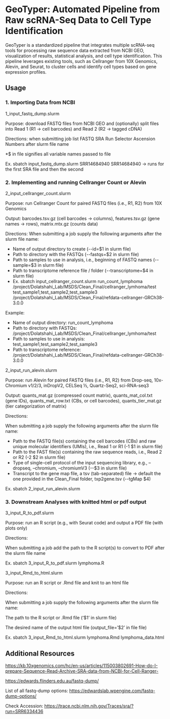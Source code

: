 # GeoTyper: Automated Pipeline from Raw scRNA-Seq Data to Cell Type Identification

GeoTyper is a standardized pipeline that integrates multiple scRNA-seq tools for processing raw sequence data extracted from NCBI GEO, visualization of results, statistical analysis, and cell type identification. This pipeline leverages existing tools, such as Cellranger from 10X Genomics, Alevin, and Seurat, to cluster cells and identify cell types based on gene expression profiles.

## Usage 

### 1. Importing Data from NCBI

1_input_fastq_dump.slurm

Purpose: download FASTQ files from NCBI GEO and (optionally) split files into Read 1 (R1 → cell barcodes) and Read 2 (R2 → tagged cDNA)

Directions: when submitting job list FASTQ SRA Run Selector Ascension Numbers after slurm file name

*$ in file signifies all variable names passed to file

Ex. sbatch input_fastq_dump.slurm SRR14684940 SRR14684940 → runs for the first SRA file and then the second

### 2. Implementing and running Cellranger Count or Alevin

2_input_cellranger_count.slurm

Purpose: run Cellranger Count for paired FASTQ files (i.e., R1, R2) from 10X Genomics

Output: barcodes.tsv.gz (cell barcodes → columns), features.tsv.gz (gene names → rows), matrix.mtx.gz (counts data)

Directions:
When submitting a job supply the following arguments after the slurm file name:
- Name of output directory to create (--id=$1 in slurm file)
- Path to directory with the FASTQs (--fastqs=$2 in slurm file)
- Path to samples to use in analysis, i.e., beginning of FASTQ names (--sample=$3 in slurm file)
- Path to transcriptome reference file / folder (--transcriptome=$4 in slurm file)
- Ex. sbatch input_cellranger_count.slurm run_count_lymphoma /project/Dolatshahi_Lab/MSDS/Clean_Final/cellranger_lymhoma/test test_sample1,test_sample2,test_sample3 /project/Dolatshahi_Lab/MSDS/Clean_Final/refdata-cellranger-GRCh38-3.0.0

Example: 
- Name of output directory: run_count_lymphoma
- Path to directory with FASTQs: /project/Dolatshahi_Lab/MSDS/Clean_Final/cellranger_lymhoma/test
- Path to samples to use in analysis: test_sample1,test_sample2,test_sample3 
- Path to transcriptome reference: /project/Dolatshahi_Lab/MSDS/Clean_Final/refdata-cellranger-GRCh38-3.0.0

2_input_run_alevin.slurm

Purpose: run Alevin for paired FASTQ files (i.e., R1, R2) from Drop-seq, 10x-Chromium v1/2/3, inDropV2, CELSeq ½, Quartz-Seq2, sci-RNA-seq3

Output: quants_mat.gz (compressed count matrix), quants_mat_col.txt (gene IDs), quants_mat_row.txt (CBs, or cell barcodes), quants_tier_mat.gz (tier categorization of matrix)

Directions:

When submitting a job supply the following arguments after the slurm file name:
- Path to the FASTQ file(s) containing the cell barcodes (CBs) and raw unique molecular identifiers (UMIs), i.e., Read 1 or R1 (-1 $1 in slurm file)
- Path to the FAST file(s) containing the raw sequence reads, i.e., Read 2 or R2 (-2 $2 in slurm file)
- Type of single-cell protocol of the input sequencing library, e.g., –dropseq, –chromium, –chromiumV3 (--$3 in slurm file)
- Transcript to the gene map file, a tsv (tab-separated) file  → default the one provided in the Clean_Final folder, txp2gene.tsv (--tgMap $4)

Ex. sbatch 2_input_run_alevin.slurm 

### 3. Downstream Analyses with knitted html or pdf output

3_input_R_to_pdf.slurm

Purpose: run an R script (e.g., with Seurat code) and output a PDF file (with plots only)

Directions:

When submitting a job add the path to the R script(s) to convert to PDF after the slurm file name

Ex. sbatch 3_input_R_to_pdf.slurm lymphoma.R

3_input_Rmd_to_html.slurm

Purpose: run an R script or .Rmd file and knit to an html file

Directions:

When submitting a job supply the following arguments after the slurm file name:

The path to the R script or .Rmd file (‘$1’ in slurm file)

The desired name of the output html file (output_file=’$2’ in file file)

Ex. sbatch 3_input_Rmd_to_html.slurm lymphoma.Rmd lymphoma_data.html

## Additional Resources 

https://kb.10xgenomics.com/hc/en-us/articles/115003802691-How-do-I-prepare-Sequence-Read-Archive-SRA-data-from-NCBI-for-Cell-Ranger- 

https://edwards.flinders.edu.au/fastq-dump/ 

List of all fastq-dump options: https://edwardslab.wpengine.com/fastq-dump-options/

Check Accession: https://trace.ncbi.nlm.nih.gov/Traces/sra/?run=SRR6334436 



